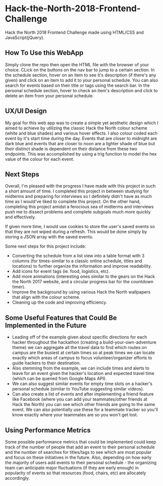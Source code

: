 # Hack-the-North-2018-Frontend-Challenge

Hack the North 2018 Frontend Challenge made using HTML/CSS and JavaScript(jQuery).


## How To Use this WebApp

Simply clone the repo then open the HTML file with the browser of your choice. CLick on the buttons on the nav bar to jump to a certain section. In the schedule section, hover on an item to see it's description (if there's any given) and click on an item to add it to your personal schedule. You can also search for events based on their title or tags using the search bar. In the personal schedule section, hover to check an item's description and click to delete an item from your personal schedule. 


## UX/UI Design

My goal for this web app was to create a simple yet aesthetic design which I aimed to achieve by utilizing the classic Hack the North colour scheme (white and blue shades) and various hover effects. I also colour coded each event by it's start time during the day. Events that are closer to midnight are dark blue and events that are closer to noon are a lighter shade of blue but their distinct shade is dependent on their distance from these two endpoints. This was accomplished by using a trig function to model the hex value of the colour for each event.


## Next Steps

Overall, I'm pleased with the progress I have made with this project in such a short amount of time. I completed this project in between studying for midterms and preparing for interviews so I definitely didn't have as much time as I would've liked to complete this project. On the other hand, completing this project amidst a ferocious sea of midterms and interviews push me to dissect problems and complete subgoals much more quickly and effectively.

If given more time, I would use cookies to store the user's saved events so that they are not wiped during a refresh. This would be done simply by storing a JSON array with the saved events.

Some next steps for this project include: 
* Converting the schedule from a list view into a table format with 3 columns (for times-similar to a classic online schedule, titles and locations) to further organize the information and improve readability. 
* Add icons for event tags (ie. food, logistics, etc).
* Add more animations (interesting ones similar to the gears on the Hack the North 2017 website, and a circular progress bar for the countdown timer).
* Improve the background by using various Hack the North wallpapers that align with the colour scheme.
* Cleaning up the code and improving efficiency.


## Some Useful Features that Could Be Implemented in the Future

* Leading off of the example given about specific directions for each hacker throughout the hackathon (creating a build-your-own-adventure theme) we can aggregate all the travel data to find which routes on campus are the busiest at certain times so at peak times we can locate exactly which areas of campus to focus volunteer/organizer efforts to guide hackers to their destination.
* Also stemming from the example, we can include times and alerts to leave for an event given the hacker's location and expected travel time (which can be queried from Google Maps API). 
* We can also suggest similar events for empty time slots on a hacker's personal schedule (similar to YouTube suggesting similar videos).
* Can also create a list of events and after implementing a friend feature like Facebook (where you can add your teammates/other friends at Hack the North) you can see which other friends are going to the same event. We can also potentially use these for a teammate tracker so you'll know exactly where your teammates are so you won't get lost.


## Using Performance Metrics

Some possible performance metrics that could be implemented could keep track of the number of people that add an event to their personal schedule and the number of searches for titles/tags to see which are most popular and focus on these initiatives in the future. Also, depending on how early the majority of users add events to their personal schedule - the organizing team can anticipate major fluctuations (if they are early enough) in popularity of events so that resources (food, chairs, etc) are allocately accordingly. 

